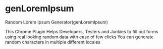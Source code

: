 # genLoremIpsum
Random Lorem Ipsum Generator(genLoremIpsum)


This Chrome Plugin Helps Developers, Testers and Junkies to fill out forms using real looking random data with ease of few clicks
You can generate random characters in multiple different locales


